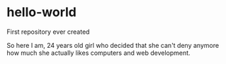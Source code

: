 # hello-world
First repository ever created

So here I am, 24 years old girl who decided that she can't deny anymore how much she actually likes computers and web development. 
